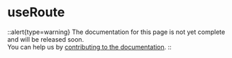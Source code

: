 # useRoute

::alert{type=warning}
The documentation for this page is not yet complete and will be released soon.<br>
You can help us by [contributing to the documentation](/community/contribution#documentation-guide).
::

